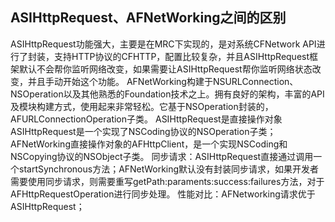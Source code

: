 ## ASIHttpRequest、AFNetWorking之间的区别


ASIHttpRequest功能强大，主要是在MRC下实现的，是对系统CFNetwork API进行了封装，支持HTTP协议的CFHTTP，配置比较复杂，并且ASIHttpRequest框架默认不会帮你监听网络改变，如果需要让ASIHttpRequest帮你监听网络状态改变，并且手动开始这个功能。
AFNetWorking构建于NSURLConnection、NSOperation以及其他熟悉的Foundation技术之上。拥有良好的架构，丰富的API及模块构建方式，使用起来非常轻松。它基于NSOperation封装的，AFURLConnectionOperation子类。
ASIHttpRequest是直接操作对象ASIHttpRequest是一个实现了NSCoding协议的NSOperation子类；AFNetWorking直接操作对象的AFHttpClient，是一个实现NSCoding和NSCopying协议的NSObject子类。
同步请求：ASIHttpRequest直接通过调用一个startSynchronous方法；AFNetWorking默认没有封装同步请求，如果开发者需要使用同步请求，则需要重写getPath:paraments:success:failures方法，对于AFHttpRequestOperation进行同步处理。
性能对比：AFNetworking请求优于ASIHttpRequest；
